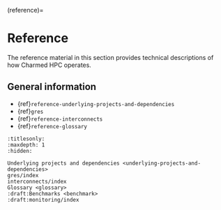 (reference)=
# Reference

The reference material in this section provides technical descriptions of how
Charmed HPC operates.

## General information

- {ref}`reference-underlying-projects-and-dependencies`
- {ref}`gres`
- {ref}`reference-interconnects`
- {ref}`reference-glossary`
<!-- - {ref}`reference-benchmarks` -->
<!-- - {ref}`reference-monitoring` -->


```{filtered-toctree}
:titlesonly:
:maxdepth: 1
:hidden:

Underlying projects and dependencies <underlying-projects-and-dependencies>
gres/index
interconnects/index
Glossary <glossary>
:draft:Benchmarks <benchmark>
:draft:monitoring/index

```

